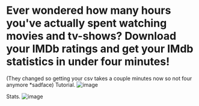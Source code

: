 # Ever wondered how many hours you've actually spent watching movies and tv-shows? Download your IMDb ratings and get your IMdb statistics in under four minutes!
(They changed so getting your csv takes a couple minutes now so not four anymore *sadface)
Tutorial.
![image](https://github.com/user-attachments/assets/6be3d893-3b52-4217-86db-0f474191e6ed)


Stats.
![image](https://github.com/user-attachments/assets/2bc5ab93-4e3c-4bb2-9aab-63c894335c63)
